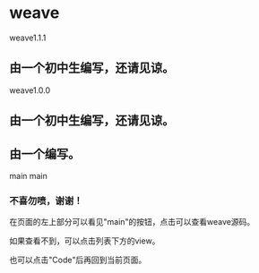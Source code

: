 # weave

 weave1.1.1
## 由一个初中生编写，还请见谅。

weave1.0.0
## 由一个初中生编写，还请见谅。

## 由一个编写。
 main
 main
### 不喜勿喷，谢谢！

在页面的左上部分可以看见"main"的按钮，点击可以查看weave源码。

如果查看不到，可以点击列表下方的view。

也可以点击"Code"后再回到当前页面。

